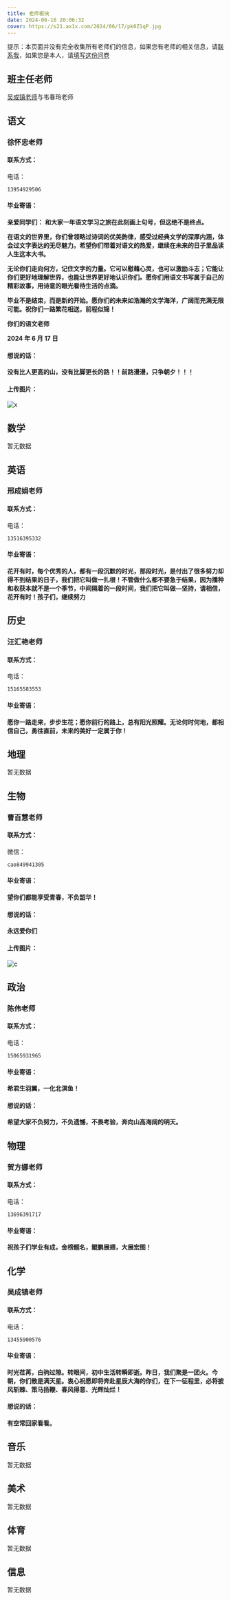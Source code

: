 ```yaml
---
title: 老师板块
date: 2024-06-16 20:06:32
cover: https://s21.ax1x.com/2024/06/17/pk0Z1qP.jpg
---
```


提示：本页面并没有完全收集所有老师们的信息，如果您有老师的相关信息，请[联系我](mailto:wxm15963984843@outlook.com)，如果您是本人，请[填写这份问卷](https://www.wjx.cn/vm/hwL7RlX.aspx# )

## 班主任老师

[吴成镇老师](/2024/06/16/lao-shi-ban-kuai/#化学)与韦春玲老师

## 语文

### 徐怀忠老师

#### 联系方式：

电话：

```
13954929506
```

#### 毕业寄语：

**亲爱同学们：**
**和大家一年语文学习之旅在此刻画上句号，但这绝不是终点。**

**在语文的世界里，你们曾领略过诗词的优美韵律，感受过经典文学的深厚内涵，体会过文字表达的无尽魅力。希望你们带着对语文的热爱，继续在未来的日子里品读人生这本大书。**

**无论你们走向何方，记住文字的力量。它可以慰藉心灵，也可以激励斗志；它能让你们更好地理解世界，也能让世界更好地认识你们。愿你们用语文书写属于自己的精彩故事，用诗意的眼光看待生活的点滴。**

**毕业不是结束，而是新的开始。愿你们的未来如浩瀚的文学海洋，广阔而充满无限可能。祝你们一路繁花相送，前程似锦！**

**你们的语文老师**

**2024 年 6 月 17 日**

#### 想说的话：

**没有比人更高的山，没有比脚更长的路！！前路漫漫，只争朝夕！！！**

#### 上传图片：

![x](../img/te/x.jpg)

## 数学

暂无数据

## 英语

### 邢成娟老师

#### 联系方式：

电话：

```电话
13516395332
```

#### 毕业寄语：

**花开有时，每个优秀的人，都有一段沉默的时光，那段时光，是付出了很多努力却得不到结果的日子，我们把它叫做一扎根！不管做什么都不要急于结果，因为播种和收获本就不是一个季节，中间隔着的一段时间，我们把它叫做—坚持，请相信，花开有时！孩子们，继续努力**

## 历史

### 汪汇艳老师

#### 联系方式：

电话：

```电话
15165583553
```

#### 毕业寄语：

**愿你一路走来，步步生花；愿你前行的路上，总有阳光照耀。无论何时何地，都相信自己，勇往直前，未来的美好一定属于你！**

## 地理

暂无数据

## 生物

### 曹百慧老师

#### 联系方式：

微信：

```微信/WeChat
cao849941305
```

#### 毕业寄语：

**望你们都能享受青春，不负韶华！**

#### 想说的话：

**永远爱你们**

#### 上传图片：

![c](../img/te/c.jpeg)

## 政治

### 陈伟老师

#### 联系方式：

电话：

```电话
15065931965
```

#### 毕业寄语：

**希君生羽翼，一化北溟鱼！**

#### 想说的话：

**希望大家不负努力，不负遗憾，不畏考验，奔向山高海阔的明天。**

## 物理

### 贺方娜老师

#### 联系方式：

电话：

```电话
13696391717
```

#### 毕业寄语：

**祝孩子们学业有成，金榜题名，鲲鹏展翅，大展宏图！**

## 化学

### 吴成镇老师

#### 联系方式：

电话：

```电话
13455900576
```

#### 毕业寄语：

**时光荏苒，白驹过隙。转眼间，初中生活转瞬即逝。昨日，我们聚是一团火。今朝，你们散是满天星。衷心祝愿即将奔赴星辰大海的你们，在下一征程里，必将披风斩棘、策马扬鞭、春风得意、光辉灿烂！**

#### 想说的话：

**有空常回家看看。**

## 音乐

暂无数据

## 美术

暂无数据

## 体育

暂无数据

## 信息

暂无数据
